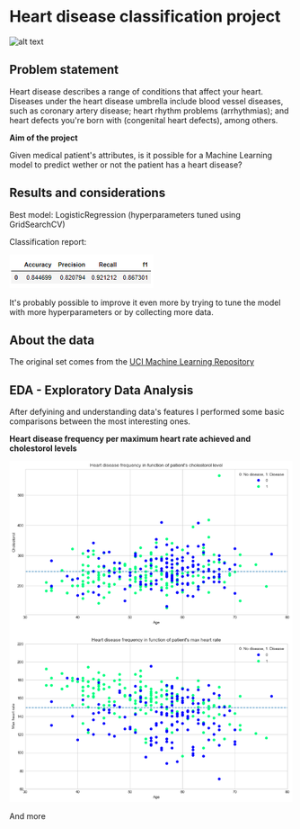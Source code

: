 # Heart disease classification project

![alt text](https://img.webmd.com/dtmcms/live/webmd/consumer_assets/site_images/article_thumbnails/slideshows/did_you_know_this_could_lead_to_heart_disease_slideshow/650x350_did_you_know_this_could_lead_to_heart_disease_slideshow.jpg)

## Problem statement
Heart disease describes a range of conditions that affect your heart. Diseases under the heart disease umbrella include blood vessel diseases, such as coronary artery disease; heart rhythm problems (arrhythmias); and heart defects you're born with (congenital heart defects), among others.

**Aim of the project**

Given medical patient's attributes, is it possible for a Machine Learning model to predict wether or not the patient has a heart disease?

## Results and considerations

Best model: LogisticRegression (hyperparameters tuned using GridSearchCV)

Classification report:

![alt text](https://github.com/Lamb-codes/heart-disease-classification/blob/main/images/class_report.png)

It's probably possible to improve it even more by trying to tune the model with more hyperparameters or by collecting more data.

## About the data
The original set comes from the [UCI Machine Learning Repository](https://archive.ics.uci.edu/ml/datasets/heart+Disease)

## EDA - Exploratory Data Analysis
After defyining and understanding data's features I performed some basic comparisons between the most interesting ones.

**Heart disease frequency per maximum heart rate achieved and cholestorol levels**

![alt text](https://github.com/Lamb-codes/heart-disease-classification/blob/main/images/graph.png)

And more

